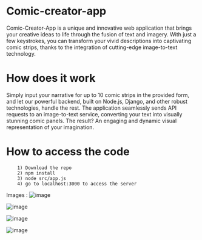 # Comic-creator-app
Comic-Creator-App is a unique and innovative web application that brings your creative ideas to life through the fusion of text and imagery. 
With just a few keystrokes, you can transform your vivid descriptions into captivating comic strips, thanks to the integration of cutting-edge image-to-text technology.

# How does it work
Simply input your narrative for up to 10 comic strips in the provided form, and let our powerful backend, built on Node.js, Django, and other robust technologies, handle the rest. 
The application seamlessly sends API requests to an image-to-text service, converting your text into visually stunning comic panels. The result? An engaging and dynamic visual 
representation of your imagination.

# How to access the code
```
    1) Download the repo
    2) npm install
    3) node src/app.js
    4) go to localhost:3000 to access the server
```

Images :
![image](https://github.com/pruthvirajgn7/Comic-creator-app/assets/97229702/6b4021a6-fc7d-4cae-bd30-2c0950415247)

![image](https://github.com/pruthvirajgn7/Comic-creator-app/assets/97229702/1faa8a0c-d236-45c8-82b4-6571b090e623)

![image](https://github.com/pruthvirajgn7/Comic-creator-app/assets/97229702/d6e397f7-a966-4c54-bd4e-eb643a65c7ea)

![image](https://github.com/pruthvirajgn7/Comic-creator-app/assets/97229702/2e8d54b7-fd24-4988-95f1-cf8decb02341)


